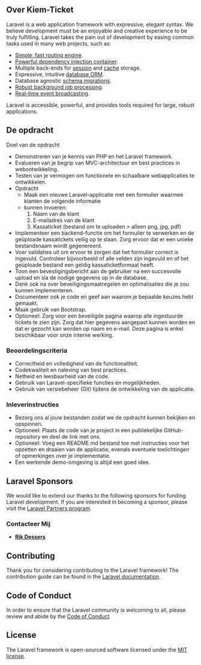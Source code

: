 

## Over Kiem-Ticket

Laravel is a web application framework with expressive, elegant syntax. We believe development must be an enjoyable and creative experience to be truly fulfilling. Laravel takes the pain out of development by easing common tasks used in many web projects, such as:

- [Simple, fast routing engine](https://laravel.com/docs/routing).
- [Powerful dependency injection container](https://laravel.com/docs/container).
- Multiple back-ends for [session](https://laravel.com/docs/session) and [cache](https://laravel.com/docs/cache) storage.
- Expressive, intuitive [database ORM](https://laravel.com/docs/eloquent).
- Database agnostic [schema migrations](https://laravel.com/docs/migrations).
- [Robust background job processing](https://laravel.com/docs/queues).
- [Real-time event broadcasting](https://laravel.com/docs/broadcasting).

Laravel is accessible, powerful, and provides tools required for large, robust applications.

## De opdracht

Doel van de opdracht
- Demonstreren van je kennis van PHP en het Laravel framework.
- Evalueren van je begrip van MVC-architectuur en best practices in webontwikkeling.
- Testen van je vermogen om functionele en schaalbare webapplicaties te ontwikkelen.
- Opdracht
    - Maak een nieuwe Laravel-applicatie met een formulier waarmee klanten de volgende informatie
    - kunnen invoeren:
        1. Naam van de klant
        2. E-mailadres van de klant
        3. Kassaticket (bestand om te uploaden > alleen png, jpg, pdf)
- Implementeer een backend-functie om het formulier te verwerken en de geüploade kassatickets
veilig op te slaan. Zorg ervoor dat er een unieke bestandsnaam wordt gegenereerd.
- Voer validaties uit om ervoor te zorgen dat het formulier correct is ingevuld. Controleer
bijvoorbeeld of alle velden zijn ingevuld en of het geüploade bestand een geldig
kassaticketformaat heeft.
- Toon een bevestigingsbericht aan de gebruiker na een succesvolle upload en sla de
nodige gegevens op in de database.
- Denk ook na over beveiligingsmaatregelen en optimalisaties die je zou kunnen
implementeren.
- Documenteer ook je code en geef aan waarom je bepaalde keuzes hebt gemaakt.
- Maak gebruik van Bootstrap.
- Optioneel: Zorg voor een beveiligde pagina waarop alle ingestuurde tickets te zien zijn.
Zorg dat hier gegevens aangepast kunnen worden en dat er gezocht kan worden op naam
en e-mail. Deze pagina is enkel beschikbaar voor onze interne werking.
### Beoordelingscriteria
- Correctheid en volledigheid van de functionaliteit.
- Codekwaliteit en naleving van best practices.
- Netheid en leesbaarheid van de code.
- Gebruik van Laravel-specifieke functies en mogelijkheden.
- Gebruik van versiebeheer (Git) tijdens de ontwikkeling van de applicatie.
### Inleverinstructies
- Bezorg ons al jouw bestanden zodat we de opdracht kunnen bekijken en opspinnen.
- Optioneel: Plaats de code van je project in een publiekelijke GitHub-repository en deel
de link met ons.
- Optioneel: Voeg een README.md bestand toe met instructies voor het opzetten en
draaien van de applicatie, evenals eventuele toelichtingen of opmerkingen over je
implementatie.
- Een werkende demo-omgeving is altijd een goed idee.

## Laravel Sponsors

We would like to extend our thanks to the following sponsors for funding Laravel development. If you are interested in becoming a sponsor, please visit the [Laravel Partners program](https://partners.laravel.com).

### Contacteer Mij

- **[Rik Dessers](https://www.coolrix.be/)**

## Contributing

Thank you for considering contributing to the Laravel framework! The contribution guide can be found in the [Laravel documentation](https://laravel.com/docs/contributions).

## Code of Conduct

In order to ensure that the Laravel community is welcoming to all, please review and abide by the [Code of Conduct](https://laravel.com/docs/contributions#code-of-conduct).


## License

The Laravel framework is open-sourced software licensed under the [MIT license](https://opensource.org/licenses/MIT).
